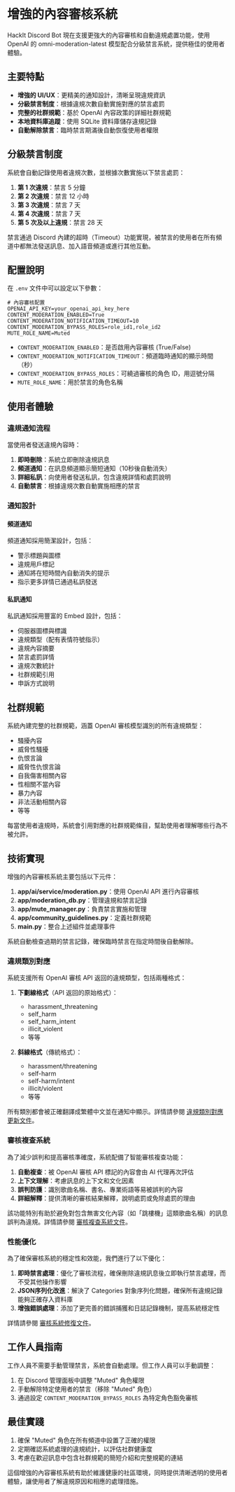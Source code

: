 # 增強的內容審核系統

HackIt Discord Bot 現在支援更強大的內容審核和自動違規處置功能，使用 OpenAI 的 omni-moderation-latest 模型配合分級禁言系統，提供極佳的使用者體驗。

## 主要特點

- **增強的 UI/UX**：更精美的通知設計，清晰呈現違規資訊
- **分級禁言制度**：根據違規次數自動實施對應的禁言處罰
- **完整的社群規範**：基於 OpenAI 內容政策的詳細社群規範
- **本地資料庫追蹤**：使用 SQLite 資料庫儲存違規記錄
- **自動解除禁言**：臨時禁言期滿後自動恢復使用者權限

## 分級禁言制度

系統會自動記錄使用者違規次數，並根據次數實施以下禁言處罰：

1. **第 1 次違規**：禁言 5 分鐘
2. **第 2 次違規**：禁言 12 小時
3. **第 3 次違規**：禁言 7 天
4. **第 4 次違規**：禁言 7 天
5. **第 5 次及以上違規**：禁言 28 天

禁言通過 Discord 內建的超時（Timeout）功能實現，被禁言的使用者在所有頻道中都無法發送訊息、加入語音頻道或進行其他互動。

## 配置說明

在 `.env` 文件中可以設定以下參數：

```env
# 內容審核配置
OPENAI_API_KEY=your_openai_api_key_here
CONTENT_MODERATION_ENABLED=True
CONTENT_MODERATION_NOTIFICATION_TIMEOUT=10
CONTENT_MODERATION_BYPASS_ROLES=role_id1,role_id2
MUTE_ROLE_NAME=Muted
```

- `CONTENT_MODERATION_ENABLED`：是否啟用內容審核 (True/False)
- `CONTENT_MODERATION_NOTIFICATION_TIMEOUT`：頻道臨時通知的顯示時間（秒）
- `CONTENT_MODERATION_BYPASS_ROLES`：可繞過審核的角色 ID，用逗號分隔
- `MUTE_ROLE_NAME`：用於禁言的角色名稱

## 使用者體驗

### 違規通知流程

當使用者發送違規內容時：

1. **即時刪除**：系統立即刪除違規訊息
2. **頻道通知**：在訊息頻道顯示簡短通知（10秒後自動消失）
3. **詳細私訊**：向使用者發送私訊，包含違規詳情和處罰說明
4. **自動禁言**：根據違規次數自動實施相應的禁言

### 通知設計

#### 頻道通知

頻道通知採用簡潔設計，包括：
- 警示標題與圖標
- 違規用戶標記
- 通知將在短時間內自動消失的提示
- 指示更多詳情已通過私訊發送

#### 私訊通知

私訊通知採用豐富的 Embed 設計，包括：
- 伺服器圖標與標識
- 違規類型（配有表情符號指示）
- 違規內容摘要
- 禁言處罰詳情
- 違規次數統計
- 社群規範引用
- 申訴方式說明

## 社群規範

系統內建完整的社群規範，涵蓋 OpenAI 審核模型識別的所有違規類型：

- 騷擾內容
- 威脅性騷擾
- 仇恨言論
- 威脅性仇恨言論
- 自我傷害相關內容
- 性相關不當內容
- 暴力內容
- 非法活動相關內容
- 等等

每當使用者違規時，系統會引用對應的社群規範條目，幫助使用者理解哪些行為不被允許。

## 技術實現

增強的內容審核系統主要包括以下元件：

1. **app/ai/service/moderation.py**：使用 OpenAI API 進行內容審核
2. **app/moderation_db.py**：管理違規和禁言記錄
3. **app/mute_manager.py**：負責禁言實施和管理
4. **app/community_guidelines.py**：定義社群規範
5. **main.py**：整合上述組件並處理事件

系統自動檢查過期的禁言記錄，確保臨時禁言在指定時間後自動解除。

### 違規類別對應

系統支援所有 OpenAI 審核 API 返回的違規類型，包括兩種格式：

1. **下劃線格式**（API 返回的原始格式）：
   - harassment_threatening
   - self_harm
   - self_harm_intent
   - illicit_violent
   - 等等

2. **斜線格式**（傳統格式）：
   - harassment/threatening
   - self-harm
   - self-harm/intent
   - illicit/violent
   - 等等

所有類別都會被正確翻譯成繁體中文並在通知中顯示。詳情請參閱 [違規類別對應更新文件](updates/category_mapping_update.md)。

### 審核複查系統

為了減少誤判和提高審核準確度，系統配備了智能審核複查功能：

1. **自動複查**：被 OpenAI 審核 API 標記的內容會由 AI 代理再次評估
2. **上下文理解**：考慮訊息的上下文和文化因素
3. **誤判防護**：識別歌曲名稱、書名、專業術語等易被誤判的內容
4. **詳細解釋**：提供清晰的審核結果解釋，說明處罰或免除處罰的理由

該功能特別有助於避免對包含無害文化內容（如「跳樓機」這類歌曲名稱）的訊息誤判為違規。詳情請參閱 [審核複查系統文件](updates/moderation_review.md)。

### 性能優化

為了確保審核系統的穩定性和效能，我們進行了以下優化：

1. **即時禁言處理**：優化了審核流程，確保刪除違規訊息後立即執行禁言處理，而不受其他操作影響
2. **JSON序列化改進**：解決了 Categories 對象序列化問題，確保所有違規記錄能夠正確存入資料庫
3. **增強錯誤處理**：添加了更完善的錯誤捕獲和日誌記錄機制，提高系統穩定性

詳情請參閱 [審核系統修復文件](updates/moderation_fixes.md)。

## 工作人員指南

工作人員不需要手動管理禁言，系統會自動處理。但工作人員可以手動調整：

1. 在 Discord 管理面板中調整 "Muted" 角色權限
2. 手動解除特定使用者的禁言（移除 "Muted" 角色）
3. 通過設定 `CONTENT_MODERATION_BYPASS_ROLES` 為特定角色豁免審核

## 最佳實踐

1. 確保 "Muted" 角色在所有頻道中設置了正確的權限
2. 定期確認系統處理的違規統計，以評估社群健康度
3. 考慮在歡迎訊息中包含社群規範的簡短介紹和完整規範的連結

這個增強的內容審核系統有助於維護健康的社區環境，同時提供清晰透明的使用者體驗，讓使用者了解違規原因和相應的處理措施。